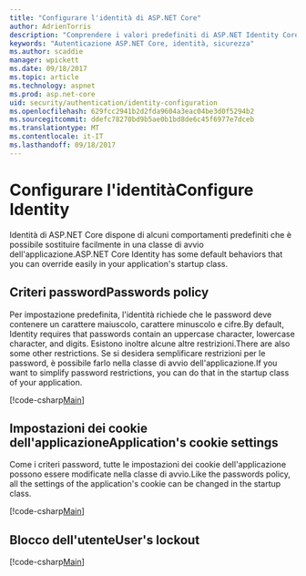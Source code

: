 ```yaml
---
title: "Configurare l'identità di ASP.NET Core"
author: AdrienTorris
description: "Comprendere i valori predefiniti di ASP.NET Identity Core e configurare le varie proprietà di identità per l'utilizzo di valori personalizzati."
keywords: "Autenticazione ASP.NET Core, identità, sicurezza"
ms.author: scaddie
manager: wpickett
ms.date: 09/18/2017
ms.topic: article
ms.technology: aspnet
ms.prod: asp.net-core
uid: security/authentication/identity-configuration
ms.openlocfilehash: 629fcc2941b2d2fda9604a3eac04be3d0f5294b2
ms.sourcegitcommit: ddefc78270bd9b5ae0b1bd8de6c45f6977e7dceb
ms.translationtype: MT
ms.contentlocale: it-IT
ms.lasthandoff: 09/18/2017
---
```

# <a name="configure-identity"></a><span data-ttu-id="5a9cf-104">Configurare l'identità</span><span class="sxs-lookup"><span data-stu-id="5a9cf-104">Configure Identity</span></span>

<span data-ttu-id="5a9cf-105">Identità di ASP.NET Core dispone di alcuni comportamenti predefiniti che è possibile sostituire facilmente in una classe di avvio dell'applicazione.</span><span class="sxs-lookup"><span data-stu-id="5a9cf-105">ASP.NET Core Identity has some default behaviors that you can override easily in your application's startup class.</span></span>

## <a name="passwords-policy"></a><span data-ttu-id="5a9cf-106">Criteri password</span><span class="sxs-lookup"><span data-stu-id="5a9cf-106">Passwords policy</span></span>

<span data-ttu-id="5a9cf-107">Per impostazione predefinita, l'identità richiede che le password deve contenere un carattere maiuscolo, carattere minuscolo e cifre.</span><span class="sxs-lookup"><span data-stu-id="5a9cf-107">By default, Identity requires that passwords contain an uppercase character, lowercase character, and digits.</span></span> <span data-ttu-id="5a9cf-108">Esistono inoltre alcune altre restrizioni.</span><span class="sxs-lookup"><span data-stu-id="5a9cf-108">There are also some other restrictions.</span></span> <span data-ttu-id="5a9cf-109">Se si desidera semplificare restrizioni per le password, è possibile farlo nella classe di avvio dell'applicazione.</span><span class="sxs-lookup"><span data-stu-id="5a9cf-109">If you want to simplify password restrictions, you can do that in the startup class of your application.</span></span>

[!code-csharp[Main](identity/sample/src/ASPET-IdentityDemo-PrimaryKeysConfig/Startup.cs?highlight=2&range=60-65)]

## <a name="applications-cookie-settings"></a><span data-ttu-id="5a9cf-110">Impostazioni dei cookie dell'applicazione</span><span class="sxs-lookup"><span data-stu-id="5a9cf-110">Application's cookie settings</span></span>

<span data-ttu-id="5a9cf-111">Come i criteri password, tutte le impostazioni dei cookie dell'applicazione possono essere modificate nella classe di avvio.</span><span class="sxs-lookup"><span data-stu-id="5a9cf-111">Like the passwords policy, all the settings of the application's cookie can be changed in the startup class.</span></span>

[!code-csharp[Main](identity/sample/src/ASPET-IdentityDemo-PrimaryKeysConfig/Startup.cs?highlight=2&range=72-80)]

## <a name="users-lockout"></a><span data-ttu-id="5a9cf-112">Blocco dell'utente</span><span class="sxs-lookup"><span data-stu-id="5a9cf-112">User's lockout</span></span>

[!code-csharp[Main](identity/sample/src/ASPET-IdentityDemo-PrimaryKeysConfig/Startup.cs?highlight=2&range=67-70)]
